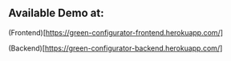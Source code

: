 Available Demo at:
-----------------

(Frontend)[https://green-configurator-frontend.herokuapp.com/]

(Backend)[https://green-configurator-backend.herokuapp.com/]